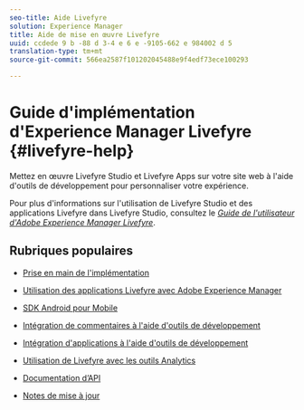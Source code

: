 ```yaml
---
seo-title: Aide Livefyre
solution: Experience Manager
title: Aide de mise en œuvre Livefyre
uuid: ccdede 9 b -88 d 3-4 e 6 e -9105-662 e 984002 d 5
translation-type: tm+mt
source-git-commit: 566ea2587f101202045488e9f4edf73ece100293

---
```



# Guide d'implémentation d'Experience Manager Livefyre {#livefyre-help}

Mettez en œuvre Livefyre Studio et Livefyre Apps sur votre site web à l'aide d'outils de développement pour personnaliser votre expérience.

Pour plus d'informations sur l'utilisation de Livefyre Studio et des applications Livefyre dans Livefyre Studio, consultez le [*Guide de l'utilisateur d'Adobe Experience Manager Livefyre*](/help/using/home.md).

## Rubriques populaires

* [Prise en main de l'implémentation](c-getting-started/c-getting-started.md)

* [Utilisation des applications Livefyre avec Adobe Experience Manager](https://helpx.adobe.com/experience-manager/6-4/sites/administering/using/livefyre.html)

* [SDK Android pour Mobile](c-mobile-sdks/c-android-sdk.md)

* [Intégration de commentaires à l'aide d'outils de développement](/help/implementation/c-app-integrations/c-comments-integration/c-comments-integration.md)

* [Intégration d'applications à l'aide d'outils de développement](/help/implementation/c-getting-started/c-implementation-process/c-implementation-process.md)

* [Utilisation de Livefyre avec les outils Analytics](/help/implementation/livefyre-analytics/livefyre-analytics.md)

* [Documentation d’API](https://api.livefyre.com)

* [Notes de mise à jour](/help/using/c-rn/c-rn.md)
